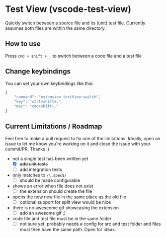 # Test View (vscode-test-view)
Quickly switch between a source file and its (unit) test file. Currently assumes both files are within the same directory.

## How to use
Press `cmd + shift + .` to switch between a code file and a test file

## Change keybindings
You can set your own keybindings like this:

`````javascript
{
    "command": "extension.testView.switch",
    "key": "ctrl+shift+.",
    "mac": "cmd+shift+."
}
`````

## Current Limitations / Roadmap

Feel free to make a pull request to fix one of the limitations. Ideally, open an issue to let me know you're working on it and close the issue with your commit/PR. Thanks :)

- not a single test has been written yet
    - [x] ~~add unit tests~~
    - [ ] add integration tests
- only matches to `/\.spec$/`
    - [ ] should be made configurable
- shows an error when file does not exist
    - [ ] the extension should create the file
- opens the new new file in the same place as the old file
    - [ ] optional support for split view would be nice
- there is no aweseome gif showcasing the extension
    - [ ] add an awesome gif ;)
- code file and test file must be in the same folder
    - [ ] not sure yet, probably needs a config for src and test folder and files must then have the same path. Open for ideas.
